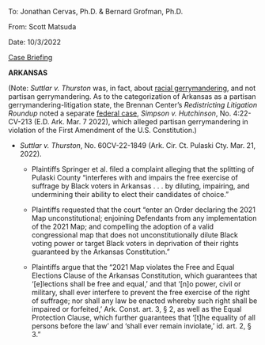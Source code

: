 To: Jonathan Cervas, Ph.D. & Bernard Grofman, Ph.D.

From: Scott Matsuda

Date: 10/3/2022

<u>Case Briefing</u>


**ARKANSAS**

(Note: *Suttlar v. Thurston* was, in fact, about <u>racial
gerrymandering</u>, and not partisan gerrymandering. As to the
categorization of Arkansas as a partisan gerrymandering-litigation
state, the Brennan Center’s *Redistricting Litigation Roundup* noted a
separate <u>federal case</u>, *Simpson v. Hutchinson*, No. 4:22-CV-213
(E.D. Ark. Mar. 7 2022), which alleged partisan gerrymandering in
violation of the First Amendment of the U.S. Constitution.)

-   *Suttlar v. Thurston*, No. 60CV-22-1849 (Ark. Cir. Ct. Pulaski Cty.
    Mar. 21, 2022).

    -   Plaintiffs Springer et al. filed a complaint alleging that the
        splitting of Pulaski County “interferes with and impairs the
        free exercise of suffrage by Black voters in Arkansas . . . by
        diluting, impairing, and undermining their ability to elect
        their candidates of choice.”

    -   Plaintiffs requested that the court “enter an Order declaring
        the 2021 Map unconstitutional; enjoining Defendants from any
        implementation of the 2021 Map; and compelling the adoption of a
        valid congressional map that does not unconstitutionally dilute
        Black voting power or target Black voters in deprivation of
        their rights guaranteed by the Arkansas Constitution.”

    -   Plaintiffs argue that the “2021 Map violates the Free and Equal
        Elections Clause of the Arkansas Constitution, which guarantees
        that ‘\[e\]lections shall be free and equal,’ and that ‘\[n\]o
        power, civil or military, shall ever interfere to prevent the
        free exercise of the right of suffrage; nor shall any law be
        enacted whereby such right shall be impaired or forfeited,’ Ark.
        Const. art. 3, § 2, as well as the Equal Protection Clause,
        which further guarantees that ‘\[t\]he equality of all persons
        before the law’ and ‘shall ever remain inviolate,’ id. art. 2, §
        3.”
